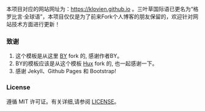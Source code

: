 本项目对应的网站网址为：https://klovien.github.io 。三叶草国际语已更名为“格罗比言·全球语”，本项目仅仅是为了前来Fork个人博客的朋友保留的，欢迎针对网站技术方面进行更新！

### 致谢

1. 这个模板是从这里 [BY](https://github.com/qiubaiying/qiubaiying.github.io) fork 的, 感谢作者BY。 
2. BY的模板应该是从这个模板 [Hux](https://github.com/Huxpro/huxpro.github.io) fork 的, 也一起感谢一下。
3. 感谢 Jekyll、Github Pages 和 Bootstrap!

### License

遵循 MIT 许可证。有关详细,请参阅 [LICENSE](https://github.com/qiubaiying/qiubaiying.github.io/blob/master/LICENSE)。
